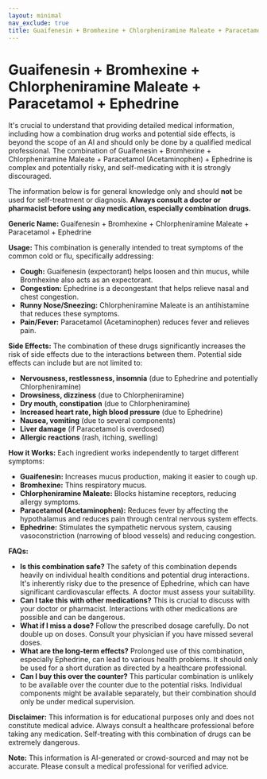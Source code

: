 ```yaml
---
layout: minimal
nav_exclude: true
title: Guaifenesin + Bromhexine + Chlorpheniramine Maleate + Paracetamol + Ephedrine
---
```


# Guaifenesin + Bromhexine + Chlorpheniramine Maleate + Paracetamol + Ephedrine

It's crucial to understand that providing detailed medical information, including how a combination drug works and potential side effects, is beyond the scope of an AI and should only be done by a qualified medical professional.  The combination of Guaifenesin + Bromhexine + Chlorpheniramine Maleate + Paracetamol (Acetaminophen) + Ephedrine is complex and potentially risky, and self-medicating with it is strongly discouraged.

The information below is for general knowledge only and should **not** be used for self-treatment or diagnosis.  **Always consult a doctor or pharmacist before using any medication, especially combination drugs.**


**Generic Name:** Guaifenesin + Bromhexine + Chlorpheniramine Maleate + Paracetamol + Ephedrine

**Usage:**  This combination is generally intended to treat symptoms of the common cold or flu, specifically addressing:

* **Cough:** Guaifenesin (expectorant) helps loosen and thin mucus, while Bromhexine also acts as an expectorant.
* **Congestion:** Ephedrine is a decongestant that helps relieve nasal and chest congestion.
* **Runny Nose/Sneezing:** Chlorpheniramine Maleate is an antihistamine that reduces these symptoms.
* **Pain/Fever:** Paracetamol (Acetaminophen) reduces fever and relieves pain.


**Side Effects:**  The combination of these drugs significantly increases the risk of side effects due to the interactions between them.  Potential side effects can include but are not limited to:

* **Nervousness, restlessness, insomnia** (due to Ephedrine and potentially Chlorpheniramine)
* **Drowsiness, dizziness** (due to Chlorpheniramine)
* **Dry mouth, constipation** (due to Chlorpheniramine)
* **Increased heart rate, high blood pressure** (due to Ephedrine)
* **Nausea, vomiting** (due to several components)
* **Liver damage** (if Paracetamol is overdosed)
* **Allergic reactions** (rash, itching, swelling)


**How it Works:**  Each ingredient works independently to target different symptoms:

* **Guaifenesin:** Increases mucus production, making it easier to cough up.
* **Bromhexine:** Thins respiratory mucus.
* **Chlorpheniramine Maleate:** Blocks histamine receptors, reducing allergy symptoms.
* **Paracetamol (Acetaminophen):** Reduces fever by affecting the hypothalamus and reduces pain through central nervous system effects.
* **Ephedrine:** Stimulates the sympathetic nervous system, causing vasoconstriction (narrowing of blood vessels) and reducing congestion.


**FAQs:**

* **Is this combination safe?**  The safety of this combination depends heavily on individual health conditions and potential drug interactions.  It's inherently risky due to the presence of Ephedrine, which can have significant cardiovascular effects.  A doctor must assess your suitability.
* **Can I take this with other medications?** This is crucial to discuss with your doctor or pharmacist.  Interactions with other medications are possible and can be dangerous.
* **What if I miss a dose?**  Follow the prescribed dosage carefully. Do not double up on doses. Consult your physician if you have missed several doses.
* **What are the long-term effects?** Prolonged use of this combination, especially Ephedrine, can lead to various health problems.  It should only be used for a short duration as directed by a healthcare professional.
* **Can I buy this over the counter?** This particular combination is unlikely to be available over the counter due to the potential risks.  Individual components might be available separately, but their combination should only be under medical supervision.


**Disclaimer:** This information is for educational purposes only and does not constitute medical advice.  Always consult a healthcare professional before taking any medication.  Self-treating with this combination of drugs can be extremely dangerous.


**Note:** This information is AI-generated or crowd-sourced and may not be accurate. Please consult a medical professional for verified advice.